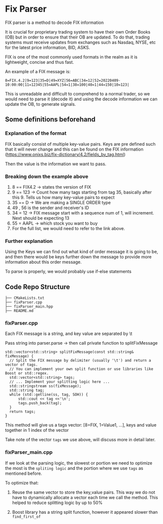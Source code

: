 # Fix Parser
FIX parser is a method to decode FIX information <br>

It is crucial for proprietary trading system to have their own Order Books (OB) but in order
to ensure that their OB are updated. To do that, trading systems must receive updates from
exchanges such as Nasdaq, NYSE, etc for the latest price information, BID, ASKS. 

FIX is one of the most commonly used formats in the realm as it is lightweight, concise and thus fast. 

An example of a FIX message is:
```
8=FIX.4.2|9=123|35=D|49=XYZ|56=ABC|34=12|52=20220409-10:00:00|11=12345|55=AAPL|54=1|38=100|40=1|44=150|10=123|
```

This is unreadable and difficult to comprehend to a normal trader, so we would need to parse it (decode it)
and using the decode information we can update the OB, to generate signals. 


## Some definitions beforehand

### Explanation of the format
FIX basically consist of multiple key-value pairs. Keys are pre defined such that it will never change and this can be
found on the FIX information (https://www.onixs.biz/fix-dictionary/4.2/fields_by_tag.html)

Then the value is the information we want to pass. 

### Breaking down the example above
1. 8 == FIX4.2 -> states the version of FIX
2. 9 == 123 -> Count how many tags starting from tag 35, basically after this 9. Tells us how many key-value pairs to expect
3. 35 == D -> We are making a SINGLE ORDER type
4. 49 , 56 is the sender and receiver's ID
5. 34 = 12 -> FIX message start with a sequence num of 1, will increment. Next should be expecting 13
6. 55 = AAPL -> which stock you want to buy
7. For the full list, we would need to refer to the link above. 

### Further explanation
Using the Keys we can find out what kind of order message it is going to be, and then there would be keys further down
the message to provide more information about this order message. 

To parse is properly, we would probably use if-else statements

## Code Repo Structure
```
├── CMakeLists.txt
├── fixParser.cpp
├── fixParser_main.hpp
├── README.md
```

### fixParser.cpp
Each FIX message is a string, and key value are separated by \t

Pass string into parser.parse -> then call private function to splitFixMessage

```
std::vector<std::string> splitFixMessage(const std::string& fixMessage) {
  // Split the FIX message by delimiter (usually '\t') and return a vector of tags.
  // You can implement your own split function or use libraries like Boost or std::regex.
  std::vector<std::string> tags; 
  // ... Implement your splitting logic here ...
  std::stringstream ss(fixMessage);
  std::string tag;
  while (std::getline(ss, tag, SOH)) {
      std::cout << tag <<'\n';
      tags.push_back(tag);
  }
  return tags;
}
```

This method will give us a tags vector: [8=FIX, 1=Value1, ...], keys and value together in 1 index of the vector

Take note of the vector `tags` we use above, will discuss more in detail later. 


### fixParser_main.cpp

If we look at the parsing logic, the slowest or portion we need to optimize the most is
the `spliting logic` and the portion where we use `tags` as mentioned before.

To optimize that:
1. Reuse the same vector to store the key,value pairs. This way we do not have to dynamically allocate a vector each 
time we call the method. This helped to reduce splitting logic by up to 50%

2. Boost library has a string split function, however it appeared slower than `find_first_of`




